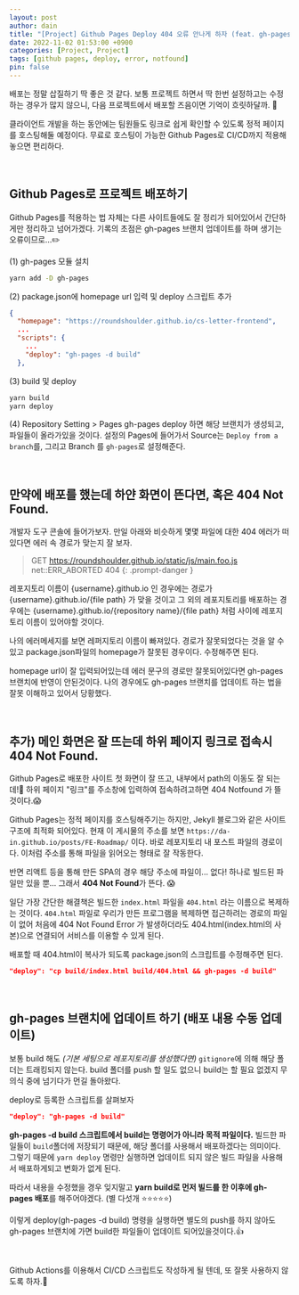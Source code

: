 ```yaml
---
layout: post
author: dain
title: "[Project] Github Pages Deploy 404 오류 안나게 하자 (feat. gh-pages)"
date: 2022-11-02 01:53:00 +0900
categories: [Project, Project]
tags: [github pages, deploy, error, notfound]
pin: false
---
```


배포는 정말 삽질하기 딱 좋은 것 같다.
보통 프로젝트 하면서 딱 한번 설정하고는 수정하는 경우가 많지 않으니, 다음 프로젝트에서 배포할 즈음이면 기억이 흐릿하달까. 🤔

클라이언트 개발을 하는 동안에는 팀원들도 링크로 쉽게 확인할 수 있도록 정적 페이지를 호스팅해둘 예정이다.
무료로 호스팅이 가능한 Github Pages로 CI/CD까지 적용해놓으면 편리하다.

<br/>

## Github Pages로 프로젝트 배포하기

Github Pages를 적용하는 법 자체는 다른 사이트들에도 잘 정리가 되어있어서 간단하게만 정리하고 넘어가겠다.
기록의 초점은 gh-pages 브랜치 업데이트를 하며 생기는 오류이므로...✏️

(1) gh-pages 모듈 설치

```bash
yarn add -D gh-pages
```

(2) package.json에 homepage url 입력 및 deploy 스크립트 추가

```json
{
  "homepage": "https://roundshoulder.github.io/cs-letter-frontend",
  ...
  "scripts": {
    ...
    "deploy": "gh-pages -d build"
  },
```

(3) build 및 deploy

```bash
yarn build
yarn deploy
```

(4) Repository Setting > Pages
gh-pages deploy 하면 해당 브랜치가 생성되고, 파일들이 올라가있을 것이다.
설정의 Pages에 들어가서 Source는 `Deploy from a branch`를, 그리고 Branch 를 `gh-pages`로 설정해준다.

<br/>

## 만약에 배포를 했는데 하얀 화면이 뜬다면, 혹은 404 Not Found.

개발자 도구 콘솔에 들어가보자.
만일 아래와 비슷하게 몇몇 파일에 대한 404 에러가 떠있다면 에러 속 경로가 맞는지 잘 보자.

<!-- prettier-ignore -->
> GET https://roundshoulder.github.io/static/js/main.foo.js net::ERR_ABORTED 404
{: .prompt-danger }

레포지토리 이름이 {username}.github.io 인 경우에는 경로가 {username}.github.io/{file path} 가 맞을 것이고
그 외의 레포지토리를 배포하는 경우에는 {username}.github.io/{repository name}/{file path} 처럼 사이에 레포지토리 이름이 있어야할 것이다.

나의 에러메세지를 보면 레퍼지토리 이름이 빠져있다.
경로가 잘못되었다는 것을 알 수 있고 package.json파일의 homepage가 잘못된 경우이다. 수정해주면 된다.

homepage url이 잘 입력되어있는데 에러 문구의 경로만 잘못되어있다면 gh-pages 브랜치에 반영이 안된것이다.
나의 경우에도 gh-pages 브랜치를 업데이트 하는 법을 잘못 이해하고 있어서 당황했다.

<br/>

## 추가) 메인 화면은 잘 뜨는데 하위 페이지 링크로 접속시 404 Not Found.

Github Pages로 배포한 사이트 첫 화면이 잘 뜨고, 내부에서 path의 이동도 잘 되는데!🙂
하위 페이지 "링크"를 주소창에 입력하여 접속하려고하면 404 Notfound 가 뜰 것이다.😱

Github Pages는 정적 페이지를 호스팅해주기는 하지만, Jekyll 블로그와 같은 사이트 구조에 최적화 되어있다. 현재 이 게시물의 주소를 보면 `https://da-in.github.io/posts/FE-Roadmap/` 이다. 바로 레포지토리 내 포스트 파일의 경로이다. 이처럼 주소를 통해 파일을 읽어오는 형태로 잘 작동한다.

반면 리액트 등을 통해 만든 SPA의 경우 해당 주소에 파일이... 없다! 하나로 빌드된 파일만 있을 뿐... 그래서 **404 Not Found**가 뜬다. 😱

일단 가장 간단한 해결책은 빌드한 `index.html` 파일을 `404.html` 라는 이름으로 복제하는 것이다. `404.html` 파일로 우리가 만든 프로그램을 복제하면 접근하려는 경로의 파일이 없어 처음에 404 Not Found Error 가 발생하더라도 404.html(index.html의 사본)으로 연결되어 서비스를 이용할 수 있게 된다.

배포할 때 404.html이 복사가 되도록 package.json의 스크립트를 수정해주면 된다.

```json
"deploy": "cp build/index.html build/404.html && gh-pages -d build"
```

<br/>

## gh-pages 브랜치에 업데이트 하기 (배포 내용 수동 업데이트)

보통 build 해도 _(기본 세팅으로 레포지토리를 생성했다면)_ `gitignore`에 의해 해당 폴더는 트래킹되지 않는다.
build 폴더를 push 할 일도 없으니 build는 할 필요 없겠지 무의식 중에 넘기다가 먼길 돌아왔다.

deploy로 등록한 스크립트를 살펴보자

```json
"deploy": "gh-pages -d build"
```

**gh-pages -d build 스크립트에서 build는 명령어가 아니라 목적 파일이다.**
빌드한 파일들이 `build`폴더에 저장되기 때문에, 해당 폴더를 사용해서 배포하겠다는 의미이다.
그렇기 때문에 `yarn deploy` 명령만 실행하면 업데이트 되지 않은 빌드 파일을 사용해서 배포하게되고 변화가 없게 된다.

따라서 내용을 수정했을 경우 잊지말고 **yarn build로 먼저 빌드를 한 이후에 gh-pages 배포**를 해주어야겠다.
(별 다섯개 ⭐⭐⭐⭐⭐)

이렇게 deploy(gh-pages -d build) 명령을 실행하면 별도의 push를 하지 않아도 gh-pages 브랜치에 가면 build한 파일들이 업데이트 되어있을것이다.👍

<br/>

Github Actions를 이용해서 CI/CD 스크립트도 작성하게 될 텐데, 또 잘못 사용하지 않도록 하자.🙂
